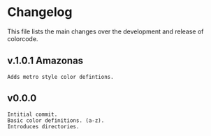 Changelog
=========
This file lists the main changes over the development and release of colorcode.


v.1.0.1 Amazonas
----------------
	Adds metro style color defintions.


v0.0.0 
-------
	Intitial commit.
	Basic color definitions. (a-z).
	Introduces directories.
	